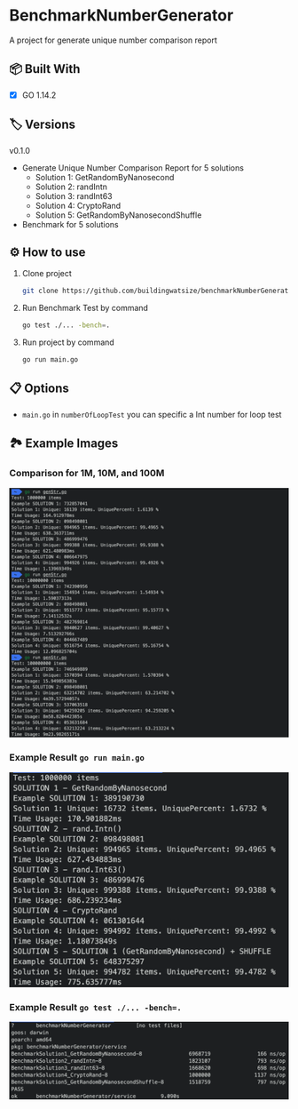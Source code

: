 # BenchmarkNumberGenerator

A project for generate unique number comparison report

## 📦 Built With

- [X] GO 1.14.2

## 🏷 Versions

v0.1.0

- Generate Unique Number Comparison Report for 5 solutions
  - Solution 1: GetRandomByNanosecond
  - Solution 2: randIntn
  - Solution 3: randInt63
  - Solution 4: CryptoRand
  - Solution 5: GetRandomByNanosecondShuffle
- Benchmark for 5 solutions

## ⚙ How to use

1. Clone project

    ```bash
    git clone https://github.com/buildingwatsize/benchmarkNumberGenerator.git
    ```

2. Run Benchmark Test by command

    ```bash
    go test ./... -bench=.
    ```

3. Run project by command

    ```bash
    go run main.go
    ```

## 📋 Options

- `main.go` in `numberOfLoopTest` you can specific a Int number for loop test

## 🏞 Example Images

### Comparison for 1M, 10M, and 100M

<img src="./documents/images/Comparison1M-100M.png">

### Example Result `go run main.go`

<img src="./documents/images/ExampleResultGoRunMainGo.png">

### Example Result `go test ./... -bench=.`

<img src="./documents/images/ExampleResultGoTestBench.png">